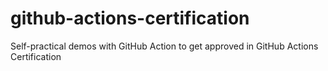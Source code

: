 # github-actions-certification
Self-practical demos with GitHub Action to get approved in GitHub Actions Certification

